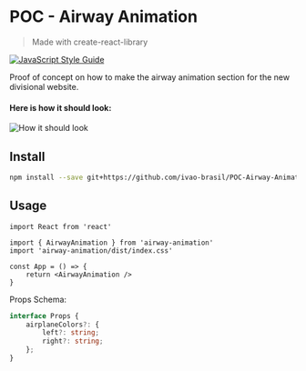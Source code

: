 # POC - Airway Animation

> Made with create-react-library

[![JavaScript Style Guide](https://img.shields.io/badge/code_style-standard-brightgreen.svg)](https://standardjs.com)

Proof of concept on how to make the airway animation section for the new divisional website.

#### Here is how it should look:

![How it should look](https://i.imgur.com/GaLOYxG.png)

## Install

```bash
npm install --save git+https://github.com/ivao-brasil/POC-Airway-Animation.git
```

## Usage

```tsx
import React from 'react'

import { AirwayAnimation } from 'airway-animation'
import 'airway-animation/dist/index.css'

const App = () => {
    return <AirwayAnimation />
}
```

Props Schema:

```ts
interface Props {
    airplaneColors?: {
        left?: string;
        right?: string;
    };
}
```
